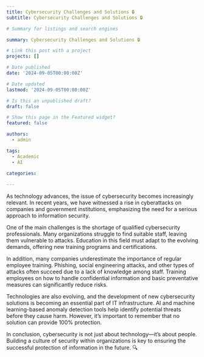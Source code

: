 ```yaml
---
title: Cybersecurity Challenges and Solutions 🔒
subtitle: Cybersecurity Challenges and Solutions 🔒

# Summary for listings and search engines

summary: Cybersecurity Challenges and Solutions 🔒

# Link this post with a project
projects: []

# Date published
date: '2024-09-05T00:00:00Z'

# Date updated
lastmod: '2024-09-05T00:00:00Z'

# Is this an unpublished draft?
draft: false

# Show this page in the Featured widget?
featured: false

authors:
  - admin

tags:
  - Academic
  - AI

categories:
  
---
```


As technology advances, the issue of cybersecurity becomes increasingly relevant. In recent years, we have witnessed a rise in cyberattacks on companies and government institutions, emphasizing the need for a serious approach to information security.

One of the main challenges is the shortage of qualified cybersecurity professionals. Many organizations struggle to find suitable staff, leaving them vulnerable to attacks. Education in this field must adapt to the evolving demands, offering new training programs and certifications.

In addition, many companies underestimate the importance of regular employee training. Phishing, social engineering attacks, and other types of attacks often succeed due to a lack of knowledge among staff. Training employees on how to handle confidential information and basic preventative measures can significantly reduce risks.

Technologies are also evolving, and the development of new cybersecurity solutions is becoming an essential part of IT infrastructure. AI and machine learning-based anomaly detection tools help identify potential threats before they cause harm. However, it’s important to remember that no solution can provide 100% protection.

In conclusion, cybersecurity is not just about technology—it’s about people. Building a culture of security within organizations is key to ensuring the successful protection of information in the future. 🔍

